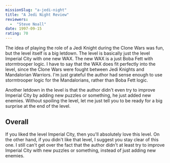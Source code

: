 ```yaml
---
missionSlug: "a-jedi-night"
title: "A Jedi Night Review"
reviewers: 
  -  "Steve Noall"
date: 1997-09-15
rating: 70
---
```


The idea of playing the role of a Jedi Knight during the Clone Wars was fun, but the level itself is a big letdown. The level is basically just the level Imperial City with one new WAX. The new WAX is a just Boba Fett with stormtrooper logic. I have to say that the WAX does fit perfectly into the level, since the Clone Wars were fought between Jedi Knights and Mandalorian Warriors. I'm just grateful the author had sense enough to use stormtrooper logic for the Mandalorians, rather than Boba Fett logic.

Another letdown in the level is that the author didn't even try to improve Imperial City by adding new puzzles or something, he just added new enemies. Without spoiling the level, let me just tell you to be ready for a big surprise at the end of the level.

## Overall

If you liked the level Imperial City, then you'll absolutely love this level. On the other hand, if you didn't like that level, I suggest you stay clear of this one. I still can't get over the fact that the author didn't at least try to improve Imperial City with new puzzles or something, instead of just adding new enemies.